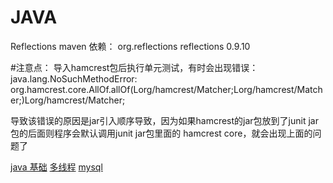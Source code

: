 # JAVA

Reflections maven 依赖：
<dependency>
    <groupId>org.reflections</groupId>
    <artifactId>reflections</artifactId>
    <version>0.9.10</version>
</dependency>

#注意点：
导入hamcrest包后执行单元测试，有时会出现错误：
java.lang.NoSuchMethodError: org.hamcrest.core.AllOf.allOf(Lorg/hamcrest/Matcher;Lorg/hamcrest/Matcher;)Lorg/hamcrest/Matcher;

导致该错误的原因是jar引入顺序导致，因为如果hamcrest的jar包放到了junit jar包的后面则程序会默认调用junit jar包里面的 hamcrest core，就会出现上面的问题了

[java 基础](https://github.com/bigwanggang/JAVA/blob/master/nubility.md)
[多线程](https://github.com/bigwanggang/JAVA/blob/master/thread.md)
[mysql](https://github.com/bigwanggang/JAVA/blob/master/mysql.md)
